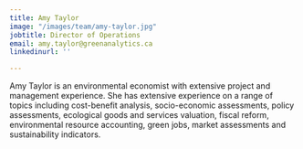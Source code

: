 ```yaml
---
title: Amy Taylor
image: "/images/team/amy-taylor.jpg"
jobtitle: Director of Operations
email: amy.taylor@greenanalytics.ca
linkedinurl: ''

---
```

Amy Taylor is an environmental economist with extensive project and management experience. She has extensive experience on a range of topics including cost-benefit analysis, socio-economic assessments, policy assessments, ecological goods and services valuation, fiscal reform, environmental resource accounting, green jobs, market assessments and sustainability indicators. 
